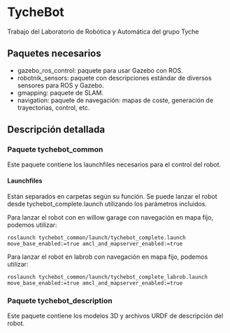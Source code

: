 # TycheBot
Trabajo del Laboratorio de Robótica y Automática del grupo Tyche

## Paquetes necesarios
- gazebo_ros_control: paquete para usar Gazebo con ROS.
- robotnik_sensors: paquete con descripciones estándar de diversos sensores para ROS y Gazebo.
- gmapping: paquete de SLAM.
- navigation: paquete de navegación: mapas de coste, generación de trayectorias, control, etc.

## Descripción detallada

### Paquete tychebot_common
Este paquete contiene los launchfiles necesarios para el control del robot.

#### Launchfiles
Están separados en carpetas según su función. Se puede lanzar el robot desde tychebot_complete.launch utilizando los parámetros incluidos.

Para lanzar el robot con en willow garage con navegación en mapa fijo, podemos utilizar:
```
roslaunch tychebot_common/launch/tychebot_complete.launch move_base_enabled:=true amcl_and_mapserver_enabled:=true
```

Para lanzar el robot en labrob con navegación en mapa fijo, podemos utilizar:
```
roslaunch tychebot_common/launch/tychebot_complete_labrob.launch move_base_enabled:=true amcl_and_mapserver_enabled:=true
```

### Paquete tychebot_description
Este paquete contiene los modelos 3D y archivos URDF de descripción del robot.

